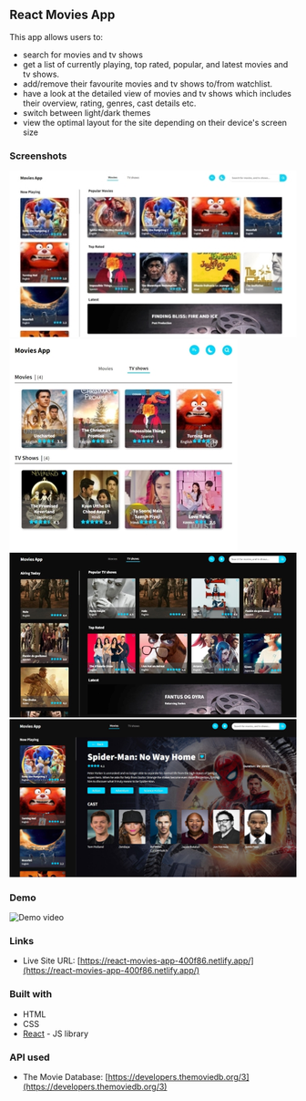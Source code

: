 ## React Movies App

This app allows users to:

- search for movies and tv shows
- get a list of currently playing, top rated, popular, and latest movies and tv shows.
- add/remove their favourite movies and tv shows to/from watchlist.
- have a look at the detailed view of movies and tv shows which includes their overview, rating, genres, cast details etc.
- switch between light/dark themes
- view the optimal layout for the site depending on their device's screen size

### Screenshots

![ss1](src/Demo%20video%20and%20ss/movies_app_ss_1.jpg)
![ss3](src/Demo%20video%20and%20ss/movies_app_ss_3.jpg)
![ss2](src/Demo%20video%20and%20ss/movies_app_ss_2.jpg)
![ss4](src/Demo%20video%20and%20ss/movies_app_ss_4.jpg)

### Demo

![Demo video](src/Demo%20video%20and%20ss/movies-app-recording.gif)

### Links

- Live Site URL: [https://react-movies-app-400f86.netlify.app/](https://react-movies-app-400f86.netlify.app/)

### Built with

- HTML
- CSS
- [React](https://reactjs.org/) - JS library

### API used

- The Movie Database: [https://developers.themoviedb.org/3](https://developers.themoviedb.org/3)
